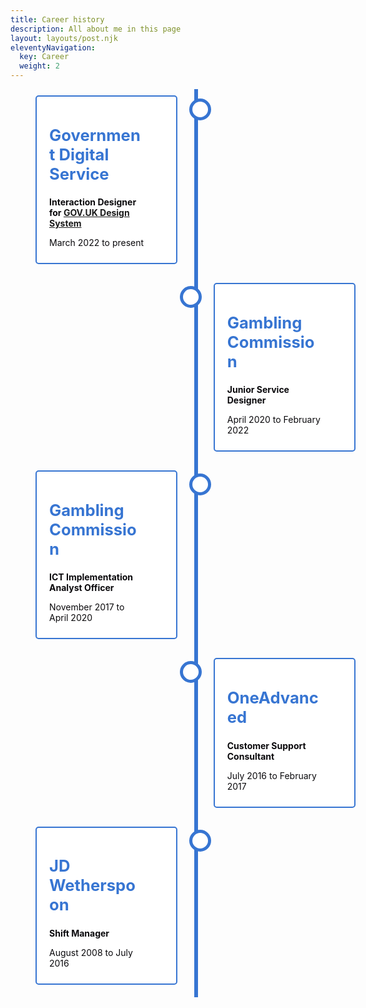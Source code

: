 ```yaml
---
title: Career history 
description: All about me in this page
layout: layouts/post.njk
eleventyNavigation:
  key: Career
  weight: 2
---
```


<div class="timeline">
	<div class="career-container left">
	  <div class="career-content">
		<h2 class="h2-career">Government Digital Service</h2>
		<p class="p-career-job">Interaction Designer for <a href="https://design-system.service.gov.uk/">GOV.UK Design System</a></p>
		<p class="p-career">March 2022 to present</p>
	  </div>
	</div>
	<div class="career-container right">
		<div class="career-content">
			<h2 class="h2-career">Gambling Commission</h2>
			<p class="p-career-job">Junior Service Designer</p>
			<p class="p-career">April 2020 to February 2022</p>
		</div>
	</div>
	<div class="career-container left">
		<div class="career-content">
		  <h2 class="h2-career">Gambling Commission</h2>
		  <p class="p-career-job">ICT Implementation Analyst Officer<br></p>
		  <p class="p-career">November 2017 to April 2020</p>
		</div>
	  </div>
	  <div class="career-container right">
		  <div class="career-content">
			  <h2 class="h2-career">OneAdvanced</h2>
			  <p class="p-career-job">Customer Support Consultant<br></p>
			  <p class="p-career">July 2016 to February 2017</p>
		  </div>
	  </div>
	  <div class="career-container left">
		<div class="career-content">
		  <h2 class="h2-career">JD Wetherspoon</h2>
		  <p class="p-career-job">Shift Manager<br></p>
		  <p class="p-career">August 2008 to July 2016</p>
		</div>
	  </div>
  </div>

<style>
  /* The actual timeline (the vertical ruler) */
  .timeline {
	position: relative;
	max-width: 1200px;
	margin: 0 auto;
  }
  
  /* The actual timeline (the vertical ruler) */
  .timeline::after {
	content: '';
	position: absolute;
	width: 6px;
	background-color: #3775D2;
	top: 0;
	bottom: 0;
	left: 50%;
	margin-left: 42px;
  }
  
  /* Container around content */
  .career-container {
	padding: 10px 40px;
	position: relative;
	background-color: inherit;
	width: 45%;
	padding-bottom: 20px;
  }
  
  /* The circles on the timeline */
  .career-container::after {
	content: '';
	position: absolute;
	width: 25px;
	height: 25px;
	right: -14px;
	background-color: #FFFFFF;
	border: 5px solid #3775D2;
	top: 15px;
	border-radius: 50%;
	z-index: 1;
  }
  
  /* Place the container to the left */
  .left {
	left: 0;
  }
  
  /* Place the container to the right */
  .right {
	left: 56.5%;
  }
  
  /* Add arrows to the left container (pointing right) */
  .left::before {
	content: " ";
	height: 0;
	position: absolute;
	top: 22px;
	width: 0;
	z-index: 1;
	right: 42px;
	border: medium solid white;
	border-width: 10px 0 10px 10px;
	border-color: transparent transparent transparent white;
  }
  
  /* Add arrows to the right container (pointing left) */
  .right::before {
	content: " ";
	height: 0;
	position: absolute;
	top: 22px;
	width: 0;
	z-index: 1;
	left: 50px;
	border: medium solid white;
	border-width: 10px 10px 10px 0;
	border-color: transparent white transparent transparent;
  }
  
  /* Fix the circle for containers on the right side */
  .right::after {
	left: -14px;
  }
  
  /* The actual content */
  .career-content {
	padding: 10px 50px;
	padding-left: 20px;
	background-color: white;
	position: relative;
	border-radius: 5px;
	border: solid 2px #3775D2;
  }

  .h2-career {
	color: #3775D2;
	text-align: left;
	font-size: 1.602rem;
	font-weight: 700;
  }

  .p-career {
	color: #0A090C;
	text-align: left;
  }
  
  .p-career-job {
	color: #0A090C;
	font-weight: 700;
	text-align: left;
  }

  /* Media queries - Responsive timeline on screens less than 600px wide */
  @media screen and (max-width: 600px) {
  /* Place the timelime to the left */
	.timeline::after {
	  left: 31px;
	}
  
  /* Full-width containers */
	.career-container {
	  width: 100%;
	  padding-left: 70px;
	  padding-right: 25px;
	}
  
  /* Make sure that all arrows are pointing leftwards */
	.career-container::before {
	  left: 60px;
	  border: medium solid white;
	  border-width: 10px 10px 10px 0;
	  border-color: transparent white transparent transparent;
	}
  
  /* Make sure all circles are at the same spot */
	.left::after, .right::after {
	  left: 10px;
	}
  
  /* Make all right containers behave like the left ones */
	.right {
	  left: 0%;
	}
  }
  </style>
